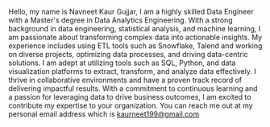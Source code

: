  Hello, my name is Navneet Kaur Gujjar, I am a highly skilled Data Engineer with a Master's degree in Data Analytics Engineering. With a strong background in data engineering, statistical analysis, and machine learning, I am passionate about transforming complex data into actionable insights. My experience includes using ETL tools such as Snowflake, Talend and working on diverse projects, optimizing data processes, and driving data-centric solutions. I am adept at utilizing tools such as SQL, Python, and data visualization platforms to extract, transform, and analyze data effectively. I thrive in collaborative environments and have a proven track record of delivering impactful results. With a commitment to continuous learning and a passion for leveraging data to drive business outcomes, I am excited to contribute my expertise to your organization.
You can reach me out at my personal email address which is kaurneet199@gmail.com

<!---
NavneetGujjar/NavneetGujjar is a ✨ special ✨ repository because its `README.md` (this file) appears on your GitHub profile.
You can click the Preview link to take a look at your changes.
--->
